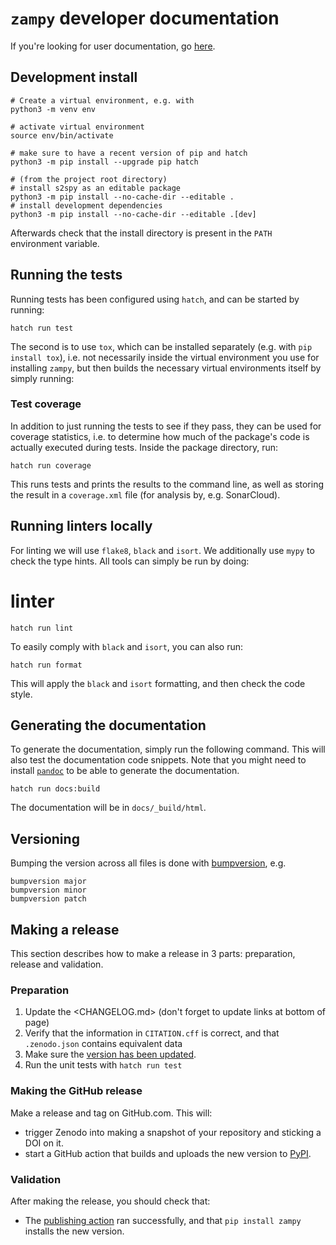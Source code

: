 # `zampy` developer documentation

If you're looking for user documentation, go [here](index.md).

## Development install

```shell
# Create a virtual environment, e.g. with
python3 -m venv env

# activate virtual environment
source env/bin/activate

# make sure to have a recent version of pip and hatch
python3 -m pip install --upgrade pip hatch

# (from the project root directory)
# install s2spy as an editable package
python3 -m pip install --no-cache-dir --editable .
# install development dependencies
python3 -m pip install --no-cache-dir --editable .[dev]
```

Afterwards check that the install directory is present in the `PATH` environment variable.

## Running the tests

Running tests has been configured using `hatch`, and can be started by running:

```shell
hatch run test
```

The second is to use `tox`, which can be installed separately (e.g. with `pip install tox`), i.e. not necessarily inside the virtual environment you use for installing `zampy`, but then builds the necessary virtual environments itself by simply running:

### Test coverage

In addition to just running the tests to see if they pass, they can be used for coverage statistics, i.e. to determine how much of the package's code is actually executed during tests.
Inside the package directory, run:

```shell
hatch run coverage
```

This runs tests and prints the results to the command line, as well as storing the result in a `coverage.xml` file (for analysis by, e.g. SonarCloud).

## Running linters locally

For linting we will use `flake8`, `black` and `isort`. We additionally use `mypy` to check the type hints.
All tools can simply be run by doing:

# linter
```shell
hatch run lint
```

To easily comply with `black` and `isort`, you can also run:

```shell
hatch run format
```

This will apply the `black` and `isort` formatting, and then check the code style.


## Generating the documentation
To generate the documentation, simply run the following command. This will also test the documentation code snippets. Note that you might need to install [`pandoc`](https://pandoc.org/) to be able to generate the documentation.

```shell
hatch run docs:build
```

The documentation will be in `docs/_build/html`.

## Versioning

Bumping the version across all files is done with [bumpversion](https://github.com/c4urself/bump2version), e.g.

```shell
bumpversion major
bumpversion minor
bumpversion patch
```

## Making a release

This section describes how to make a release in 3 parts: preparation, release and validation.

### Preparation

1. Update the <CHANGELOG.md> (don't forget to update links at bottom of page)
2. Verify that the information in `CITATION.cff` is correct, and that `.zenodo.json` contains equivalent data
3. Make sure the [version has been updated](#versioning).
4. Run the unit tests with `hatch run test`

### Making the GitHub release

Make a release and tag on GitHub.com. This will:

 - trigger Zenodo into making a snapshot of your repository and sticking a DOI on it.
 - start a GitHub action that builds and uploads the new version to [PyPI](https://pypi.org/project/zampy/).

### Validation

After making the release, you should check that:

- The [publishing action](https://github.com/EcoExtreML/zampy/.github/workflows/publish.yml) ran successfully, and that `pip install zampy` installs the new version.

